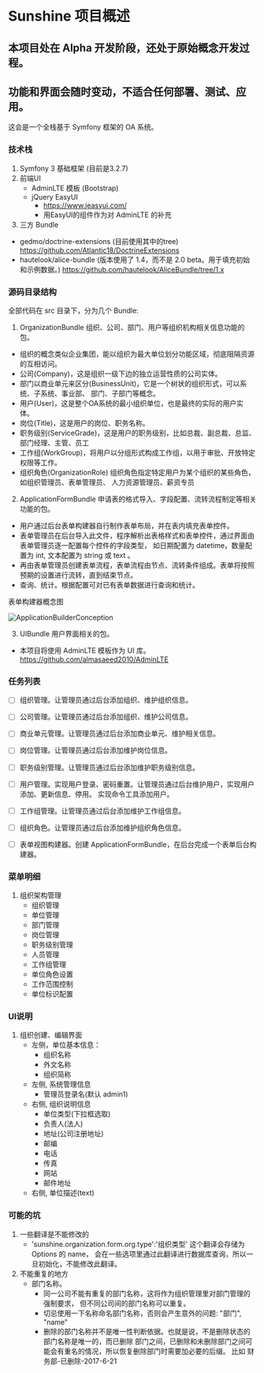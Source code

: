 Sunshine 项目概述
========

## 本项目处在 Alpha 开发阶段，还处于原始概念开发过程。
## 功能和界面会随时变动，不适合任何部署、测试、应用。


这会是一个全栈基于 Symfony 框架的 OA 系统。

### 技术栈

1. Symfony 3 基础框架 (目前是3.2.7)
2. 前端UI
    * AdminLTE 模板 (Bootstrap)
    * jQuery EasyUI
        * https://www.jeasyui.com/
        * 用EasyUI的组件作为对 AdminLTE 的补充
3. 三方 Bundle
  - gedmo/doctrine-extensions (目前使用其中的tree)
    https://github.com/Atlantic18/DoctrineExtensions
  - hautelook/alice-bundle (版本使用了 1.4，而不是 2.0 beta。用于填充初始和示例数据。)
    https://github.com/hautelook/AliceBundle/tree/1.x

### 源码目录结构

全部代码在 src 目录下，分为几个 Bundle:

1. OrganizationBundle 组织、公司、部门、用户等组织机构相关信息功能的包。
* 组织的概念类似企业集团，能以组织为最大单位划分功能区域，彻底阻隔资源的互相访问。
* 公司(Company)，这是组织一级下边的独立运营性质的公司实体。
* 部门以商业单元来区分(BusinessUnit)，它是一个树状的组织形式，可以系统、子系统、事业部、
  部门、子部门等概念。
* 用户(User)，这是整个OA系统的最小组织单位，也是最终的实际的用户实体。
* 岗位(Title)，这是用户的岗位、职务名称。
* 职务级别(ServiceGrade)，这是用户的职务级别，比如总裁、副总裁、总监、部门经理、主管、员工
* 工作组(WorkGroup)，将用户以分组形式构成工作组，以用于审批、开放特定权限等工作。
* 组织角色(OrganizationRole) 组织角色指定特定用户为某个组织的某些角色，如组织管理员、表单管理员、
  人力资源管理员、薪资专员

2. ApplicationFormBundle 申请表的格式导入、字段配置、流转流程制定等相关功能的包。
* 用户通过后台表单构建器自行制作表单布局，并在表内填充表单控件。
* 表单管理员在后台导入此文件，程序解析出表格样式和表单控件，通过界面由表单管理员逐一配置每个控件的字段类型，
  如日期配置为 datetime，数量配置为 int, 文本配置为 string 或 text 。
* 再由表单管理员创建表单流程，表单流程由节点、流转条件组成。表单将按照预期的设置进行流转，直到结束节点。
* 查询、统计。根据配置可对已有表单数据进行查询和统计。

表单构建器概念图

![ApplicationBuilderConception](https://raw.githubusercontent.com/TonyGao/Sunshine/master/app/Resources/Documentation/images/%E8%A1%A8%E5%8D%95%E8%A7%86%E5%9B%BE%E8%AE%BE%E8%AE%A1.png)

3. UIBundle 用户界面相关的包。
* 本项目将使用 AdminLTE 模板作为 UI 库。
  https://github.com/almasaeed2010/AdminLTE

### 任务列表

- [ ] 组织管理。让管理员通过后台添加组织、维护组织信息。
- [ ] 公司管理。让管理员通过后台添加组织、维护公司信息。
- [ ] 商业单元管理。让管理员通过后台添加商业单元、维护相关信息。
- [ ] 岗位管理。让管理员通过后台添加维护岗位信息。
- [ ] 职务级别管理。让管理员通过后台添加维护职务级别信息。
- [ ] 用户管理。实现用户登录、密码重置。让管理员通过后台维护用户，实现用户添加、更新信息、停用。
     实现命令工具添加用户。
- [ ] 工作组管理。让管理员通过后台添加维护工作组信息。
- [ ] 组织角色。让管理员通过后台添加维护组织角色信息。

- [ ] 表单视图构建器。创建 ApplicationFormBundle，在后台完成一个表单后台构建器。

### 菜单明细

1. 组织架构管理
    * 组织管理
    * 单位管理
    * 部门管理
    * 岗位管理
    * 职务级别管理
    * 人员管理
    * 工作组管理
    * 单位角色设置
    * 工作范围控制
    * 单位标识配置
    
### UI说明

1. 组织创建、编辑界面
    * 左侧，单位基本信息：
        * 组织名称
        * 外文名称
        * 组织简称
    * 左侧, 系统管理信息
        * 管理员登录名(默认 admin1)
    * 右侧, 组织说明信息
        * 单位类型(下拉框选取)
        * 负责人(法人)
        * 地址(公司注册地址)
        * 邮编
        * 电话
        * 传真
        * 网站
        * 邮件地址
     * 右侧, 单位描述(text)
     
### 可能的坑

1. 一些翻译是不能修改的
    * 'sunshine.organization.form.org.type':'组织类型'  这个翻译会存储为 Options 的 name，
      会在一些选项里通过此翻译进行数据库查询，所以一旦初始化，不能修改此翻译。
2. 不能重复的地方
    * 部门名称。
        * 同一公司不能有重复的部门名称，这将作为组织管理里对部门管理的强制要求，
          但不同公司间的部门名称可以重复。
        * 切忌使用一下名称命名部门名称，否则会产生意外的问题: "部门", "name"
        * 删除的部门名称并不是唯一性判断依据。也就是说，不是删除状态的部门名称是唯一的，而已删除
        部门之间，已删除和未删除部门之间可能会有重名的情况，所以恢复删除部门时需要加必要的后缀。
        比如 财务部-已删除-2017-6-21